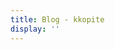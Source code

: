 ```yaml
---
title: Blog - kkopite
display: ''
---
```


<!-- <SubNav/> -->

<ClientOnly>
  <Plum/>
</ClientOnly>

<ListPosts />
